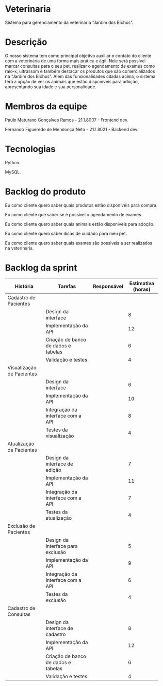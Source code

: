 # Veterinaria

Sistema para gerenciamento da veterinaria "Jardim dos Bichos".

# Descrição

O nosso sistema tem como principal objetivo auxiliar o contato do cliente com a veterinária de uma forma mais prática e ágil.
Nele será possível marcar consultas para o seu pet, realizar o agendamento de exames como raio-x, ultrassom e também destacar os produtos que são comercializados na "Jardim dos Bichos".
Além das funcionalidades citadas acima, o sistema terá a opção de ver os animais que estão disponíveis para adoção, apresentando sua idade e sua personalidade.

# Membros da equipe

Paulo Maturano Gonçalves Ramos - 21.1.8007 - Frontend dev.
<p>Fernando Figueredo de Mendonça Neto - 21.1.8021 - Backend dev.

# Tecnologias

Python.
<p>MySQL.

# Backlog do produto

Eu como cliente quero saber quais produtos estão disponíveis para compra.
<p> Eu como cliente que saber se é possível o agendamento de exames.
<p> Eu como cliente quero saber quais animais estão disponiveis para adoção.
<p> Eu como cliente quero saber dicas de cuidado para meu pet.
<p> Eu como cliente quero saber quais exames são possiveis a ser realizados na veterinaria.



# Backlog da sprint


|História|	Tarefas|	Responsável|	Estimativa (horas)|
|------------- | ------------- | ------------- | ------------- |
Cadastro de Pacientes|	
||Design da interface| |	8|
||Implementação da API|	|	12|
||Criação de banco de dados e tabelas|	|	6|
||Validação e testes|	|	4|
Visualização de Pacientes|	
||Design da interface|	|	6|
||Implementação da API|	| 10|
||Integração da interface com a API||	8|
||Testes da visualização|	|	4|
Atualização de Pacientes|	
||Design da interface de edição|	|	7|
||Implementação da API|	|	11|
||Integração da interface com a API|	|	7|
||Testes da atualização|	|	4|
Exclusão de Pacientes|	
||Design da interface para exclusão|	|	5|
||Implementação da API|	|	9|
||Integração da interface com a API|	|	6|
||Testes da exclusão|	|	4|
Cadastro de Consultas|
||Design da interface de cadastro|	|	8|
||Implementação da API|	|	12|
||Criação de banco de dados e tabelas|	|	6|
||Validação e testes|	|	4|

